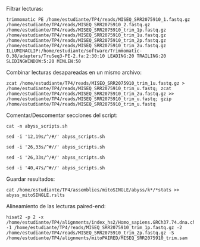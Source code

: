Filtrar lecturas:
```
trimmomatic PE /home/estudiante/TP4/reads/MISEQ_SRR2075910_1.fastq.gz /home/estudiante/TP4/reads/MISEQ_SRR2075910_2.fastq.gz /home/estudiante/TP4/reads/MISEQ_SRR2075910_trim_1p.fastq.gz /home/estudiante/TP4/reads/MISEQ_SRR2075910_trim_1u.fastq.gz /home/estudiante/TP4/reads/MISEQ_SRR2075910_trim_2p.fastq.gz /home/estudiante/TP4/reads/MISEQ_SRR2075910_trim_2u.fastq.gz ILLUMINACLIP:/home/estudiante/software/Trimmomatic-0.38/adapters/TruSeq3-PE-2.fa:2:30:10 LEADING:20 TRAILING:20 SLIDINGWINDOW:5:20 MINLEN:50
```

Combinar lecturas desapareadas en un mismo archivo:
```
zcat /home/estudiante/TP4/reads/MISEQ_SRR2075910_trim_1u.fastq.gz > /home/estudiante/TP4/reads/MISEQ_SRR2075910_trim_u.fastq; zcat /home/estudiante/TP4/reads/MISEQ_SRR2075910_trim_2u.fastq.gz >> /home/estudiante/TP4/reads/MISEQ_SRR2075910_trim_u.fastq; gzip /home/estudiante/TP4/reads/MISEQ_SRR2075910_trim_u.fastq
```

Comentar/Descomentar secciones del script:
```
cat -n abyss_scripts.sh
```
```
sed -i '12,19s/^/#/' abyss_scripts.sh
```
```
sed -i '26,33s/^#//' abyss_scripts.sh
```
```
sed -i '26,33s/^/#/' abyss_scripts.sh
```
```
sed -i '40,47s/^#//' abyss_scripts.sh
```

Guardar resultados:
```
cat /home/estudiante/TP4/assemblies/mitoSINGLE/abyss/k*/*stats >> abyss_mitoSINGLE.rslts
```

Alineamiento de las lecturas paired-end:
```
hisat2 -p 2 -x /home/estudiante/TP4/alignments/index_hs2/Homo_sapiens.GRCh37.74.dna.chromosome.MT -1 /home/estudiante/TP4/reads/MISEQ_SRR2075910_trim_1p.fastq.gz -2 /home/estudiante/TP4/reads/MISEQ_SRR2075910_trim_2p.fastq.gz -S /home/estudiante/TP4/alignments/mitoPAIRED/MISEQ_SRR2075910_trim.sam
```
